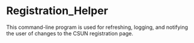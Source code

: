 # Registration_Helper
This command-line program is used for refreshing, logging, and notifying the user of changes to the CSUN registration page.
